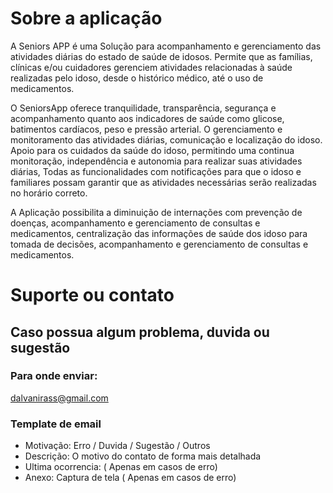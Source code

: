 # Sobre a aplicação

A Seniors APP é uma Solução para acompanhamento e gerenciamento das atividades diárias do estado de saúde de idosos. Permite que as famílias, clínicas e/ou cuidadores gerenciem atividades relacionadas à saúde realizadas pelo idoso, desde o histórico médico, até o uso de medicamentos. 

O SeniorsApp oferece tranquilidade, transparência, segurança e acompanhamento quanto aos indicadores de saúde como glicose, batimentos cardíacos, peso e pressão arterial. O gerenciamento e monitoramento das atividades diárias, comunicação e localização do idoso. Apoio para os cuidados da saúde do idoso, permitindo uma continua monitoração, independência e autonomia para realizar suas atividades diárias, Todas as funcionalidades com notificações para que o idoso e familiares possam garantir que as atividades necessárias serão realizadas no horário correto. 

A Aplicação possibilita a diminuição de internações com prevenção de doenças, acompanhamento e gerenciamento de consultas e medicamentos, centralização das informações de saúde dos idoso para tomada de decisões, acompanhamento e gerenciamento de consultas e medicamentos.

# Suporte ou contato

## Caso possua algum problema, duvida ou sugestão

### Para onde enviar:

dalvanirass@gmail.com

### Template de email

- Motivação: Erro / Duvida / Sugestão / Outros
- Descrição: O motivo do contato de forma mais detalhada
- Ultima ocorrencia: ( Apenas em casos de erro)
- Anexo: Captura de tela ( Apenas em casos de erro)






